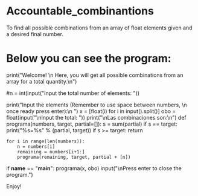 # Accountable_combinantions
To find all possible combinations from an array of float elements given and a desired final number.

# Below you can see the program:

print("Welcome! \n Here, you will get all possible combinations from an array for a total quantity.\n")

#n = int(input("Input the total number of elements: "))

print("Input the elements (Remember to use space between numbers, \n once ready press enter):\n ")
x = [float(i) for i in input().split()]
obo = float(input("\nInput the total: "))
print("\nLas combinaciones son:\n")
def programa(numbers, target, partial=[]):
    s = sum(partial)
    if s == target:
        print("%s=%s" % (partial, target))
    if s >= target:
        return
        
    for i in range(len(numbers)):
        n = numbers[i]
        remaining = numbers[i+1:]
        programa(remaining, target, partial + [n])

if __name__ == "__main__":
    programa(x, obo)
input("\nPress enter to close the program.")

Enjoy!
